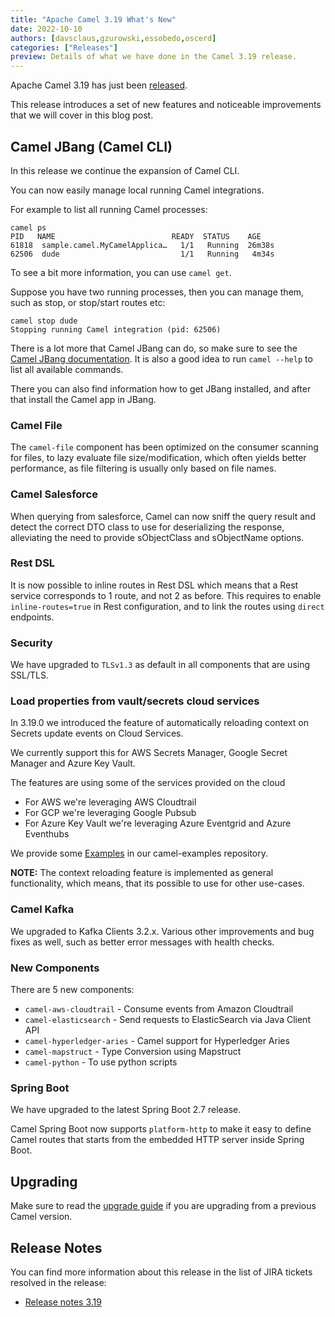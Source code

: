 ```yaml
---
title: "Apache Camel 3.19 What's New"
date: 2022-10-10
authors: [davsclaus,gzurowski,essobedo,oscerd]
categories: ["Releases"]
preview: Details of what we have done in the Camel 3.19 release.
---
```


Apache Camel 3.19 has just been [released](/blog/2022/10/RELEASE-3.19.0/).

This release introduces a set of new features and noticeable improvements that we will cover in this blog post.

## Camel JBang (Camel CLI)

In this release we continue the expansion of Camel CLI.

You can now easily manage local running Camel integrations.

For example to list all running Camel processes:

    camel ps
    PID   NAME                          READY  STATUS    AGE
    61818  sample.camel.MyCamelApplica…   1/1   Running  26m38s
    62506  dude                           1/1   Running   4m34s

To see a bit more information, you can use `camel get`.

Suppose you have two running processes, then you can manage them, such as stop,
or stop/start routes etc:

    camel stop dude
    Stopping running Camel integration (pid: 62506)

There is a lot more that Camel JBang can do, so make sure to see the [Camel JBang documentation](/manual/camel-jbang.html).
It is also a good idea to run `camel --help` to list all available commands.

There you can also find information how to get JBang installed, and after that install the Camel app in JBang.

### Camel File

The `camel-file` component has been optimized on the consumer scanning for files,
to lazy evaluate file size/modification, which often yields better performance,
as file filtering is usually only based on file names.

### Camel Salesforce

When querying from salesforce, Camel can now sniff the query result and detect the correct DTO class to use
for deserializing the response, alleviating the need to provide sObjectClass and sObjectName options.

### Rest DSL

It is now possible to inline routes in Rest DSL which means that a Rest service corresponds to 1 route,
and not 2 as before. This requires to enable `inline-routes=true` in Rest configuration,
and to link the routes using `direct` endpoints.

### Security

We have upgraded to `TLSv1.3` as default in all components that are using SSL/TLS.

### Load properties from vault/secrets cloud services

In 3.19.0 we introduced the feature of automatically reloading context on Secrets update events on Cloud Services.

We currently support this for AWS Secrets Manager, Google Secret Manager and Azure Key Vault.

The features are using some of the services provided on the cloud

- For AWS we're leveraging AWS Cloudtrail
- For GCP we're leveraging Google Pubsub
- For Azure Key Vault we're leveraging Azure Eventgrid and Azure Eventhubs

We provide some [Examples](https://github.com/apache/camel-examples/tree/main/examples/vault) in our camel-examples repository.

**NOTE:**
The context reloading feature is implemented as general functionality, which means, that its possible
to use for other use-cases.

### Camel Kafka

We upgraded to Kafka Clients 3.2.x.
Various other improvements and bug fixes as well, such as better error messages with health checks.

### New Components

There are 5 new components:

- `camel-aws-cloudtrail` - Consume events from Amazon Cloudtrail
- `camel-elasticsearch` - Send requests to ElasticSearch via Java Client API
- `camel-hyperledger-aries` - Camel support for Hyperledger Aries
- `camel-mapstruct` - Type Conversion using Mapstruct
- `camel-python` - To use python scripts

### Spring Boot

We have upgraded to the latest Spring Boot 2.7 release.

Camel Spring Boot now supports `platform-http` to make it easy to
define Camel routes that starts from the embedded HTTP server inside Spring Boot.

## Upgrading

Make sure to read the [upgrade guide](/manual/camel-3x-upgrade-guide-3_19.html) if you are upgrading from a previous Camel version.

## Release Notes

You can find more information about this release in the list of JIRA tickets resolved in the release: 

- [Release notes 3.19](/releases/release-3.19.0/)

